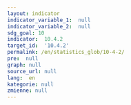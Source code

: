 ```yaml
---
layout: indicator
indicator_variable_1:  null
indicator_variable_2:  null
sdg_goal: 10
indicator:  10.4.2
target_id:  '10.4.2'
permalink: /en/statistics_glob/10-4-2/
pre:  null
graph: null
source_url: null
lang:  en
kategorie: null
zmienne: null
---
```

